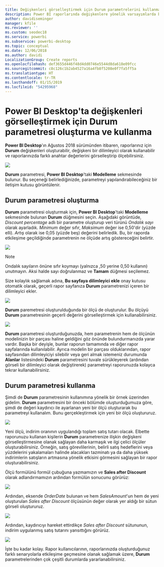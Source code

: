 ```yaml
---
title: Değişkenleri görselleştirmek için Durum parametrelerini kullanma
description: Power BI raporlarında değişkenlere yönelik varsayımlarda bulunmak ve değişkenleri görselleştirmek için kendi Durum değişkeninizi oluşturma
author: davidiseminger
manager: kfile
ms.reviewer: ''
ms.custom: seodec18
ms.service: powerbi
ms.subservice: powerbi-desktop
ms.topic: conceptual
ms.date: 12/06/2018
ms.author: davidi
LocalizationGroup: Create reports
ms.openlocfilehash: def3655d446f48d4dd0746e5544d8da618e09fcc
ms.sourcegitcommit: c8c126c1b2ab4527a16a4fb8f5208e0f7fa5ff5a
ms.translationtype: HT
ms.contentlocale: tr-TR
ms.lasthandoff: 01/15/2019
ms.locfileid: "54295968"
---
```

# <a name="create-and-use-a-what-if-parameter-to-visualize-variables-in-power-bi-desktop"></a>Power BI Desktop'ta değişkenleri görselleştirmek için Durum parametresi oluşturma ve kullanma
**Power BI Desktop**'ın Ağustos 2018 sürümünden itibaren, raporlarınız için **Durum** değişkenleri oluşturabilir, değişkeni bir dilimleyici olarak kullanabilir ve raporlarınızda farklı anahtar değerlerini görselleştirip ölçebilirsiniz.

![](media/desktop-what-if/what-if_01.png)

**Durum** parametresi, **Power BI Desktop**'taki **Modelleme** sekmesinde bulunur. Bu seçeneği belirlediğinizde, parametreyi yapılandırabileceğiniz bir iletişim kutusu görüntülenir.

## <a name="creating-a-what-if-parameter"></a>Durum parametresi oluşturma
**Durum** parametresi oluşturmak için, **Power BI Desktop**'taki **Modelleme** sekmesinde bulunan **Durum** düğmesini seçin. Aşağıdaki görüntüde, *Discount percentage* adlı bir parametre oluşturup veri türünü *Ondalık sayı* olarak ayarladık. *Minimum* değer sıfır, *Maksimum* değer ise 0,50'dir (yüzde elli). *Artış* olarak ise 0,05 (yüzde beş) değerini belirledik. Bu, bir raporda etkileşime geçildiğinde parametrenin ne ölçüde artış göstereceğini belirtir.

![](media/desktop-what-if/what-if_02.png)

> [!NOTE]
> Ondalık sayıların önüne sıfır koymayı (yalnızca ,50 yerine 0,50 kullanın) unutmayın. Aksi halde sayı doğrulanmaz ve **Tamam** düğmesi seçilemez.
> 
> 

Size kolaylık sağlamak adına, **Bu sayfaya dilimleyici ekle** onay kutusu otomatik olarak, geçerli rapor sayfanıza **Durum** parametrenizi içeren bir dilimleyici ekler.

![](media/desktop-what-if/what-if_03.png)

**Durum** paremetresi oluşturulduğunda bir ölçü de oluşturulur. Bu ölçüyü **Durum** parametresinin geçerli değerini görselleştirmek için kullanabilirsiniz.

![](media/desktop-what-if/what-if_04.png)

**Durum** parametresi oluşturduğunuzda, hem parametrenin hem de ölçünün modelinizin bir parçası haline geldiğini göz önünde bulundurmanızda yarar vardır. Başka bir deyişle, bunlar raporun tamamında ve diğer rapor sayfalarında kullanılabilir. Ayrıca modelin bir parçası olduklarından, rapor sayfasından dilimleyiciyi silebilir veya geri almak istemeniz durumunda **Alanlar** listesindeki **Durum** parametresini tuvale sürükleyerek (ardından görseli bir dilimleyici olarak değiştirerek) parametreyi raporunuzda kolayca tekrar kullanabilirsiniz.

## <a name="using-a-what-if-parameter"></a>Durum parametresi kullanma
Şimdi de **Durum** parametresinin kullanımına yönelik bir örnek üzerinden gidelim. **Durum** parametresini bir önceki bölümde oluşturduğumuza göre, şimdi de değeri kaydırıcı ile ayarlanan yeni bir ölçü oluşturarak bu parametreyi kullanalım. Bunu gerçekleştirmek için yeni bir ölçü oluştururuz.

![](media/desktop-what-if/what-if_05.png)

Yeni ölçü, indirim oranının uygulandığı toplam satış tutarı olacak. Elbette raporunuzu kullanan kişilerin **Durum** parametrenize ilişkin değişkeni görselleştirmesine olanak sağlayan daha karmaşık ve ilgi çelici ölçüler oluşturabilirsiniz. Örneğin, satış görevlilerinin, belirli satış hedeflerini veya yüzdelerini yakalamaları halinde alacakları tazminatı ya da daha yüksek indirimlerin satışların artmasına yönelik etkisini görmesini sağlayan bir rapor oluşturabilirsiniz.

Ölçü formülünü formül çubuğuna yazmamızın ve **Sales after Discount** olarak adlandırmamızın ardından formülün sonucunu görürüz:

![](media/desktop-what-if/what-if_06.png)

Ardından, eksende *OrderDate* bulunan ve hem *SalesAmount*'un hem de yeni oluşturulan *Sales after Discount* ölçüsünün değer olarak yer aldığı bir sütun görseli oluştururuz.

![](media/desktop-what-if/what-if_07.png)

Ardından, kaydırıcıyı hareket ettirdikçe *Sales after Discount* sütununun, indirim uygulanmış satış tutarını yansıttığını görürüz.

![](media/desktop-what-if/what-if_08.png)

İşte bu kadar kolay. Rapor kullanıcılarının, raporlarınızda oluşturduğunuz farklı senaryolarla etkileşime geçmesine olanak sağlamak üzere, **Durum** parametrelerinden çok çeşitli durumlarda yararlanabilirsiniz.

